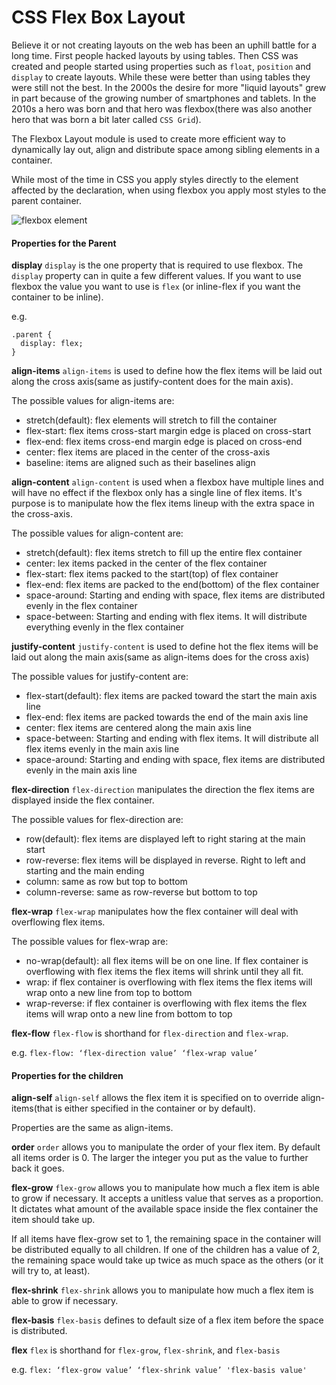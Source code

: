 # CSS Flex Box Layout
Believe it or not creating layouts on the web has been an uphill battle for a long time. First people hacked layouts by using tables. Then CSS was created and people started using properties such as `float`, `position` and `display` to create layouts. While these were better than using tables they were still not the best. In the 2000s the desire for more "liquid layouts" grew in part because of the growing number of smartphones and tablets. In the 2010s a hero was born and that hero was flexbox(there was also another hero that was born a bit later called `CSS Grid`).

The Flexbox Layout module is used to create more efficient way to dynamically lay out, align and distribute space among sibling elements in a container.

While most of the time in CSS you apply styles directly to the element affected by the declaration, when using flexbox you apply most styles to the parent container.

![flexbox element](http://i.imgur.com/uEc6Na0.png "flexbox element")

#### Properties for the Parent

**display**
`display` is the one property that is required to use flexbox. The `display` property can in quite a few different values. If you want to use flexbox the value you want to use is `flex` (or inline-flex if you want the container to be inline).

e.g.

```
.parent {
  display: flex;
}
```

**align-items**
`align-items` is used to define how the flex items will be laid out along the cross axis(same as justify-content does for the main axis).

The possible values for align-items are:
- stretch(default): flex elements will stretch to fill the container
- flex-start: flex items cross-start margin edge is placed on cross-start
- flex-end: flex items cross-end margin edge is placed on cross-end
- center: flex items are placed in the center of the cross-axis
- baseline: items are aligned such as their baselines align


**align-content**
`align-content` is used when a flexbox have multiple lines and will have no effect if the flexbox only has a single line of flex items. It's purpose is to manipulate how the flex items lineup with the extra space in the cross-axis.

The possible values for align-content are:
  - stretch(default): flex items stretch to fill up the entire flex container
  - center: lex items packed in the center of the flex container
  - flex-start: flex items packed to the start(top) of flex container
  - flex-end: flex items are packed to the end(bottom) of the flex container
  - space-around: Starting and ending with space, flex items are distributed evenly in the flex container
  - space-between: Starting and ending with flex items. It will distribute everything evenly in the flex container

**justify-content**
`justify-content` is used to define hot the flex items will be laid out along the main axis(same as align-items does for the cross axis)

The possible values for justify-content are:
- flex-start(default): flex items are packed toward the start the main axis line
- flex-end: flex items are packed towards the end of the main axis line
- center: flex items are centered along the main axis line
- space-between: Starting and ending with flex items. It will distribute all flex items evenly in the main axis line
- space-around: Starting and ending with space, flex items are distributed evenly in the main axis line



**flex-direction**
`flex-direction` manipulates the direction the flex items are displayed inside the flex container.

The possible values for flex-direction are:
- row(default): flex items are displayed left to right staring at the main start
- row-reverse: flex items will be displayed in reverse. Right to left and starting and the main ending
- column: same as row but top to bottom
- column-reverse: same as row-reverse but bottom to top

**flex-wrap**
`flex-wrap` manipulates how the flex container will deal with overflowing flex items.

The possible values for flex-wrap are:
- no-wrap(default): all flex items will be on one line. If flex container is overflowing with flex items the flex items will shrink until they all fit.
- wrap: if flex container is overflowing with flex items the flex items will wrap onto a new line from top to bottom
- wrap-reverse: if flex container is overflowing with flex items the flex items will wrap onto a new line from bottom to top

**flex-flow**
`flex-flow` is shorthand for `flex-direction` and `flex-wrap`.

e.g. `flex-flow: ‘flex-direction value’ ‘flex-wrap value’`


#### Properties for the children

**align-self**
`align-self` allows the flex item it is specified on to override align-items(that is either specified in the container or by default).

Properties are the same as align-items.

**order**
`order` allows you to manipulate the order of your flex item. By default all items order is 0. The larger the integer you put as the value to further back it goes.

**flex-grow**
`flex-grow` allows you to manipulate how much a flex item is able to grow if necessary. It accepts a unitless value that serves as a proportion. It dictates what amount of the available space inside the flex container the item should take up.

If all items have flex-grow set to 1, the remaining space in the container will be distributed equally to all children. If one of the children has a value of 2, the remaining space would take up twice as much space as the others (or it will try to, at least).

**flex-shrink**
`flex-shrink` allows you to manipulate how much a flex item is able to grow if necessary.

**flex-basis**
`flex-basis` defines to default size of a flex item before the space is distributed.

**flex**
`flex` is shorthand for `flex-grow`, `flex-shrink`, and `flex-basis`

e.g. `flex: ‘flex-grow value’ ‘flex-shrink value’ 'flex-basis value'`
